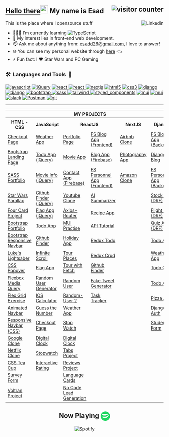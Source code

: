 ## <a href="https://youtu.be/frszEJb0aOo?t=4" ><span>Hello there</span></a><img src="https://media.giphy.com/media/hvRJCLFzcasrR4ia7z/giphy.gif" width="25" height="25"> My name is Esad <img src="https://komarev.com/ghpvc/?username=esadakman" alt="visitor counter" align="right" valign="center" height="28.5"/>

This is the place where I opensource stuff <a href="https://www.linkedin.com/in/esadakman/" target="_blank" rel="noreferrer"> <img  src="https://img.shields.io/badge/-Linkedin-05122A?style=flat&logo=Linkedin&logoColor=blue" alt="Linkedin" height="30" align="right" valign="center" /> </a>

<!-- - 👨🏽‍💻 I’m currently learning jQuery &nbsp;<img  src="https://img.shields.io/badge/-05122A?style=flat&logo=jQuery&logoColor=yellow" alt="jQuery" height="25"/> and NextJS &nbsp;<img  src="./logos/nextjs.png" alt="django" width="20" height="20"/> -->

<!-- - 👨🏽‍💻 I’m currently learning NextJS &nbsp;<img  src="./logos/nextjs.png" alt="jQuery" height="20"/> -->
- 👨🏽‍💻 I’m currently learning <img  src="https://img.shields.io/badge/TypeScript-05122A?style=flat&logo=TypeScript" alt="TypeScript" height="25" style="margin-bottom:-5px"/>
- 🤔 My interest lies in front-end web development.
- 📫 Ask me about anything from: [esadd26@gmail.com](mailto:esadd26@gmail.com), I love to answer!
- 🌐 You can see my personal website through [here](https://esadakman.github.io/) 👈
- ⚡ Fun fact: I :heart: Star Wars and PC Gaming

### <b>🛠️&nbsp;&nbsp;Languages&nbsp;and&nbsp;Tools&nbsp;&nbsp;🚀</b>

<p >    
<a href="https://welcome.js.org/" target="_blank" rel="noreferrer"><img  src="https://img.shields.io/badge/-JavaScript-05122A?style=flat&logo=JavaScript&logoColor=yellow" alt="javascript" height="25"/></a>
<a href="https://jquery.com/" target="_blank" rel="noreferrer"><img  src="https://img.shields.io/badge/-jQuery-05122A?style=flat&logo=jQuery&logoColor=yellow" alt="jQuery" height="25"/></a>
<a href="https://reactjs.org/" target="_blank" rel="noreferrer"><img  src="https://img.shields.io/badge/React-276DC3?style=flat&logo=React&color=05122A" alt="react" height="25"/> </a> 
<a href="https://redux.js.org/" target="_blank" rel="noreferrer"><img  src="https://img.shields.io/badge/Redux-276DC3?style=flat&logo=Redux&logoColor=764ABC&color=05122A" alt="react" height="25"/> </a> 
<a href="https://www.nextjs.org" target="_blank" rel="noreferrer"> <img src="https://img.shields.io/badge/Next.js-05122A?style=flat&logo=Next.js" alt="nextjs" height="25"/></a>
<a href="https://html.com" target="_blank" rel="noreferrer"><img src="https://img.shields.io/badge/HTML5-276DC3?style=flat&logo=HTML5&color=05122A" alt="html5" height="25"/></a> 
<a href="https://www.w3.org/Style/CSS/Overview.en.html" target="_blank" rel="noreferrer"> <img src="https://img.shields.io/badge/CSS3-276DC3?style=flat&logo=CSS3&logoColor=blue&color=05122A" alt="css3" height="25"/></a> 
<a href="https://www.python.org" target="_blank" rel="noreferrer"> <img  src="https://img.shields.io/badge/-Python-05122A?style=flat&logo=python" alt="django"   height="25"/></a>  
<a href="https://www.djangoproject.com/" target="_blank" rel="noreferrer"> <img  src="https://img.shields.io/badge/Django-092E20?style=flat&logo=django" alt="django" height="25"/></a> 
<a href="https://getbootstrap.com/" target="_blank" rel="noreferrer"> <img  src="https://img.shields.io/badge/Bootstrap-276DC3?style=flat&logo=Bootstrap&color=05122A" alt="bootstrap" height="25"/>  
<a href="https://sass-lang.com/" target="_blank" rel="noreferrer"> <img  src="https://img.shields.io/badge/SASS-276DC3?style=flat&logo=SASS&color=05122A" alt="sass" height="25"/> 
<a href="https://tailwindcss.com/" target="_blank" rel="noreferrer"> <img  src="https://img.shields.io/badge/TailwindCSS-276DC3?style=flat&logo=TailwindCSS&color=05122A" alt="tailwind" height="25"/>  
<a href="https://git-scm.com/" target="_blank" rel="noreferrer"></a>
<a href="https://styled-components.com/" rel="noreferrer"> <img src="https://img.shields.io/badge/Styled Components-276DC3?style=flat&logo=StyledComponents&color=05122A" alt="styled_components" height="25"/></a> 
<a href="https://mui.com/" target="_blank" rel="noreferrer"> <img src="https://img.shields.io/badge/MUI-276DC3?style=flat&logo=MUI&color=05122A" alt="mui" height="25"/></a> 
<a href="https://firebase.google.com/" target="_blank" rel="noreferrer"> <img src="https://img.shields.io/badge/Firebase-276DC3?style=flat&logo=Firebase&color=05122A" alt="mui" height="25"/></a> 
<a href="https://www.sqlite.org/index.html" target="_blank" rel="noreferrer"> <img src="https://img.shields.io/badge/SQLite-276DC3?style=flat&logo=SQLite&color=05122A " alt="slack" height="25"/></a>  
<a href="https://www.postman.com/" target="_blank" rel="noreferrer"> <img src="https://img.shields.io/badge/Postman-276DC3?style=flat&logo=Postman&color=05122A" alt="Postman" height="25"/></a> 
<a href="https://git-scm.com" target="_blank" rel="noreferrer"> <img src="https://img.shields.io/badge/Git-276DC3?style=flat&logo=Git&color=05122A" alt="git" height="25"/></a>   
<!-- <a href="https://github.com" target="_blank" rel="noreferrer"> <img src="https://img.shields.io/badge/Github-276DC3?style=flat&logo=GITHUB&color=05122A" alt="gitHub" height="25"/></a>    -->
<!-- <a href="https://gitlab.com" target="_blank" rel="noreferrer"> <img src="https://img.shields.io/badge/Gitlab-276DC3?style=flat&logo=Gitlab&color=05122A" alt="gitlab" height="25"/></a>   
<a href="https://code.visualstudio.com/" target="_blank" rel="noreferrer"> <img src="https://img.shields.io/badge/VS_Code-0078D4?style=flat&logo=visual%20studio%20code&logoColor=blue&color=05122A" alt="visualstudio" height="25"/></a>   
<a href="https://www.linux.org" target="_blank" rel="noreferrer"> <img src="https://img.shields.io/badge/Jira-276DC3?style=flat&logo=Jira&logoColor=blue&color=05122A" alt="linux" height="25"/></a> 
<a href="https://www.linux.org" target="_blank" rel="noreferrer"> <img src="https://img.shields.io/badge/Linux-276DC3?style=flat&logo=Linux&logoColor=white&color=05122A" alt="linux" height="25"/></a>  -->
</p>

<!-- <a href="https://www.postgresql.org/" target="_blank" rel="noreferrer"> <img src="https://img.shields.io/badge/PostgreSQL-276DC3?style=flat&logo=PostgreSQL&color=05122A" alt="slack" height="25"/></a>   -->
<!-- ![Metrics](https://metrics.lecoq.io/esadakman?template=classic&base.header=0&base.activity=0&base.community=0&base.repositories=0&base.metadata=0&languages=1&isocalendar=1&base=header%2C%20activity%2C%20community%2C%20repositories%2C%20metadata&base.indepth=false&base.hireable=false&base.skip=false&isocalendar=false&isocalendar.duration=full-year&languages=false&languages.ignored=procfile&languages.limit=8&languages.threshold=0%25&languages.other=false&languages.colors=github&languages.aliases=Jupyter%20Notebook%3APython&languages.sections=most-used&languages.indepth=false&languages.analysis.timeout=15&languages.categories=markup%2C%20programming&languages.recent.categories=markup%2C%20programming&languages.recent.load=300&languages.recent.days=14&config.timezone=Europe%2FIstanbul&config.display=large) -->

---

<div align='center'>
<table>
  <tr>
      <th colspan="6">MY PROJECTS</th>
  </tr>
  <tr > 
      <th>HTML - CSS</th>
      <th>JavaScript</th>  
      <th colspan=2 >ReactJS</th>    
      <th>NextJS</th>  
      <th>Django</th>  
  </tr>

  <tr>
    <td><a href="https://github.com/esadakman/html-checkout-form" >Checkout Page</a></td>
    <td><a href="https://github.com/esadakman/javascript-weather-app" >Weather App</a></td>
    <td><a href="https://github.com/esadakman/esadakman.github.io" >Portfolio Page </a></td>
    <td><a href="https://github.com/esadakman/fs-reactjs-blog-app">FS Blog App (Frontend) </a></td>
    <td><a href="https://github.com/esadakman/nextjs-airbnb-clone">Airbnb Clone </a></td>
    <td><a href="https://github.com/esadakman/fs-blog-app-django-drf" >FS Blog App (Backend)</a></td> 
  </tr>

  <tr>
    <td><a href="https://github.com/esadakman/html-bootstrap-landing-page" >Bootstrap Landing Page</a></td> 
    <td><a href="https://github.com/esadakman/jquery-todo-app" >Todo App (jQuery)</a></td>
    <td><a href="https://github.com/esadakman/reactjs-movie-app" >Movie App</a></td>
    <td><a href="https://github.com/esadakman/reactjs-fireblog" >Blog App (Firebase)</a></td> 
    <td><a href="https://github.com/esadakman/nextjs-amazon-clone" >Photography App</a></td>
    <td><a href="https://github.com/esadakman/django-blog-app" >Django Blog</a></td>
  </tr>
  
  <tr>
    <td><a href="https://github.com/esadakman/html-sass-portfolio-project" >SASS Portfolio</a></td>
    <td><a href="https://github.com/esadakman/jQuery-movie-info-app" >Movie Info (jQuery)</a></td>
    <td><a href="https://github.com/esadakman/reactjs-fireContact" >Contact App (Firebase)</a></td>
    <td><a href="https://github.com/esadakman/reactjs-personnel-app-frontend" >FS Personnel App (Frontend)</a></td>
    <td><a href="https://github.com/esadakman/nextjs-amazon-clone" >Amazon Clone</a></td>
    <td><a href="https://github.com/esadakman/django-personnel-app-backend" >FS Personnel App (Backend)</a></td>
  </tr>
  
  <tr>
    <td><a href="https://github.com/esadakman/html-starwars-parallax" >Star Wars Parallax </a></td>
    <td><a href="https://github.com/esadakman/jQuery-github-finder" >Github Finder (jQuery)</a></td>
    <td><a href="https://github.com/esadakman/reactjs-youtube-clone" >Youtube Clone</a></td>
    <td><a href="https://github.com/esadakman/reactjs-ai-summarizer" >AI Summarizer</a></td>
    <td><a href=""></a></td>
    <td><a href="https://github.com/esadakman/django-stock-app" >Stock App (DRF)</a></td>
  </tr>
  
  <tr>
    <td><a href="https://github.com/esadakman/html-four-card-feature" >Four Card Project</a></td>
    <td><a href="https://github.com/esadakman/jQuery-flag-app" >Flag App (jQuery) </a></td>
    <td><a href="https://github.com/esadakman/reactjs-axios-router" >Axios-Router</a></td>
    <td><a href="https://github.com/esadakman/reactjs-recipe-app" >Recipe App</a></td>
    <td><a href=""></a></td>
    <td><a href="https://github.com/esadakman/django-flight-app" >Flight App (DRF)</a></td>
  </tr>
  
  <tr>
    <td><a href="https://github.com/esadakman/html-bootstrap-portfolio" >Bootstrap Portfolio</a></td> 
    <td><a href="https://github.com/esadakman/javascript-todo-app" >Todo App</a></td> 
    <td><a href="https://github.com/esadakman/reactjs-mui-example" >MUI Practise </a></td>
    <td><a href="https://github.com/esadakman/reactjs-api-tutorial" >API Tutorial </a></td>
    <td><a href=""></a></td>
    <td><a href="https://github.com/esadakman/django-quiz-app" >Quiz App (DRF)</a></td>
  </tr>
  
  <tr>
    <td><a href="https://github.com/esadakman/html-bootstrap-responsive-navbar">Bootstrap Responsive Navbar</a></td>
    <td><a href="https://github.com/esadakman/javascript-github-searcher" >Github Finder</a></td>
    <td><a href="https://github.com/esadakman/reactjs-holidaysApp" >Holiday App</a></td>
    <td><a href="https://github.com/esadakman/reactjs-redux-todo" >Redux Todo</a></td>
    <td><a href=""></a></td>
    <td><a href="https://github.com/esadakman/django-auth-todo" >Todo Auth</a></td>
  </tr>
  
  <tr>
    <td><a href="https://github.com/esadakman/html-lukes-lightsaber">Luke's Lightsaber</a></td>
    <td><a href="https://github.com/esadakman/javascript-infinite-scroll">Infinite Scroll </a></td>
    <td><a href="https://github.com/esadakman/reactjs-tour-places" >Tour Places</a></td>
    <td><a href="https://github.com/esadakman/reactjs-redux-crud" >Redux Crud</a></td>
    <td><a href=""></a></td>
    <td><a href="https://github.com/esadakman/django-weather-app" >Weather App</a></td>
  </tr>

  <tr>  
    <td><a href="https://github.com/esadakman/html-popover" >CSS Popover</a></td>
    <td><a href="https://github.com/esadakman/html-popover" >Flag App</a></td>
    <td><a href="https://github.com/esadakman/reactjs-tour-project" >Tour with Fetch </a></td>
    <td><a href="https://github.com/esadakman/reactjs-github-finder" >Github Finder</a></td>
    <td><a href=""></a></td>
    <td><a href="https://github.com/esadakman/django-todo-CBV" >Todo CBV</a></td>
  </tr>
  
  <tr>
    <td><a href="https://github.com/esadakman/html-media-query-exercise" >Flexbox Media Query</a></td>
    <td><a href="https://github.com/esadakman/javascript-random-user-generator" >Random User Generator</a></td>
    <td><a href="https://github.com/esadakman/reactjs-random-user" >Random User</a></td>
    <td><a href="https://github.com/esadakman/reactjs-tweet-generator" >Fake Tweet Generator</a></td>
    <td><a href=""></a></td>
    <td><a href="https://github.com/esadakman/django_todo" >Todo App</a></td>
  </tr>
  
  <tr>
    <td><a href="https://github.com/esadakman/html-flex-grid-exercise" >Flex Grid Exercise</a></td>
    <td><a href="https://github.com/esadakman/javascript-ios-calculator" >IOS Calculator</a></td> 
    <td><a href="https://github.com/esadakman/reactjs-random-user-2" >Random-User 2</a></td>
    <td><a href="https://github.com/esadakman/reactjs-task-tracker" >Task Tracker</a></td>
    <td><a href=""></a></td>
    <td><a href="https://github.com/esadakman/django-pizza-app" >Pizza App</a></td>
  </tr>
  
  <tr>
    <td><a href="https://github.com/esadakman/html-animated-navbar" >Animated Navbar</a></td> 
    <td><a href="https://github.com/esadakman/javascript-guess-the-number" >Guess the Number </a></td>
    <td><a href="https://github.com/esadakman/reactjs-weather-app" >Weather App </a></td>
    <td><a href=""></a></td>
    <td><a href=""></a></td>
    <td><a href="https://github.com/esadakman/django-auth" >Django Auth</a></td> 
  </tr>
  
  <tr>
    <td><a href="https://github.com/esadakman/html-navbar-responsive" >Responsive Navbar (CSS)</a></td>
    <td><a href="https://github.com/esadakman/javascript-shopping-cart" >Checkout Page</a></td>
    <td><a href="https://github.com/esadakman/reactjs-stop-watch" >Stop Watch</a></td>
    <td><a href=""></a></td>
    <td><a href=""></a></td>
    <td><a href="https://github.com/esadakman/django_crud_project" >Student Form</a></td> 
  </tr>
  
  <tr>
    <td><a href="https://github.com/esadakman/html-google-clone" >Google Clone</a></td> 
    <td><a href="https://github.com/esadakman/javascript-digital-clock" >Digital Clock</a></td>
    <td><a href="https://github.com/esadakman/reactjs-digital-clock" >Digital Clock</a></td>
    <td><a href=""></a></td>
    <td><a href=""></a></td>
    <td><a href=""></a></td>
  </tr>
  
  <tr>
    <td><a href="https://github.com/esadakman/html-netflix-clone" >Netflix Clone</a></td>
    <td><a href="https://github.com/esadakman/javascript-stop-watch" >Stopwatch</a></td>
    <td><a href="https://github.com/esadakman/reactjs-tabs-project" >Tabs Project</a></td>
    <td><a href=""></a></td>
    <td><a href=""></a></td>
    <td><a href=""></a></td>
  </tr>

  <tr>
    <td><a href="https://github.com/esadakman/html-css-tea-cup" >CSS Tea Cup</a></td> 
    <td><a href="https://github.com/esadakman/javascript-interactive-rating"  rel="noreferrer">Interactive Rating</a></td> 
    <td><a href="https://github.com/esadakman/reactjs-reviews-project" >Reviews Project</a></td>
    <td><a href=""></a></td>
    <td><a href=""></a></td>
    <td><a href=""></a></td>
  </tr>

  <tr>
    <td><a href="https://github.com/esadakman/html-survey-form" >Survey Form</a></td>
    <td><a href=""></a></td>
    <td><a href="https://github.com/esadakman/reactjs-lang-cards" >Language Cards</a></td>
    <td><a href=""></a></td>
    <td><a href=""></a></td>
    <td><a href=""></a></td>
  </tr>
  <tr>
    <td><a href="https://github.com/esadakman/html-voltran-page" >Voltran Project</a></td> 
    <td><a href=""></a></td>
    <td><a href="https://github.com/esadakman/reactjs-no-code-lead-generation" >No Code Lead Generation</a></td>
    <td><a href=""></a></td>
    <td><a href=""></a></td>
    <td><a href=""></a></td>
  </tr>

</table>
</div>

<div align="center">

## Now Playing <img src="./logos/spotify.png" align="center" valign="center" width="30" height="30">

[![Spotify](https://spotify-now-playing-esadakman.vercel.app/api/spotify?background_color=0d1117&border_color=ffffff)](https://open.spotify.com/user/215d3sm5u7debtsq4sywdrvwa)

</div>
